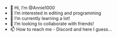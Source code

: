 - 👋 Hi, I’m @Annie1000
- 👀 I’m interested in editing and programming
- 🌱 I’m currently learning a lot!
- 💞️ I’m looking to collaborate with friends!
- 📫 How to reach me - Discord and here I guess...

<!---
Annie1000/Annie1000 is a ✨ special ✨ repository because its `README.md` (this file) appears on your GitHub profile.
You can click the Preview link to take a look at your changes.
--->
